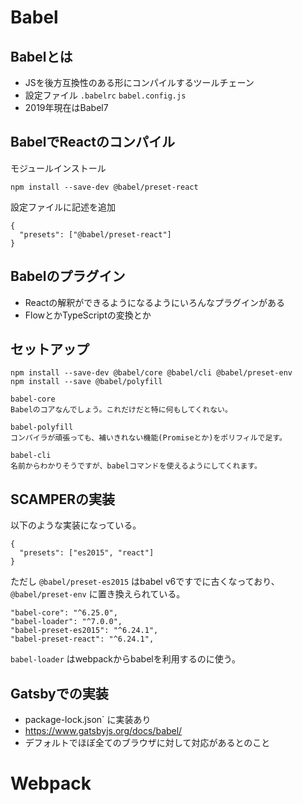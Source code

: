 # Babel
## Babelとは
 - JSを後方互換性のある形にコンパイルするツールチェーン
 - 設定ファイル `.babelrc` `babel.config.js`
 - 2019年現在はBabel7
 
## BabelでReactのコンパイル

モジュールインストール
```
npm install --save-dev @babel/preset-react
```

設定ファイルに記述を追加

```
{
  "presets": ["@babel/preset-react"]
}
```

## Babelのプラグイン
 - Reactの解釈ができるようになるようにいろんなプラグインがある
 - FlowとかTypeScriptの変換とか

## セットアップ

```
npm install --save-dev @babel/core @babel/cli @babel/preset-env
npm install --save @babel/polyfill
```

```
babel-core
Babelのコアなんでしょう。これだけだと特に何もしてくれない。

babel-polyfill
コンパイラが頑張っても、補いきれない機能(Promiseとか)をポリフィルで足す。

babel-cli
名前からわかりそうですが、babelコマンドを使えるようにしてくれます。
```


## SCAMPERの実装

以下のような実装になっている。

```
{
  "presets": ["es2015", "react"]
}
```

ただし `@babel/preset-es2015` はbabel v6ですでに古くなっており、 `@babel/preset-env` に置き換えられている。

```
"babel-core": "^6.25.0",
"babel-loader": "^7.0.0",
"babel-preset-es2015": "^6.24.1",
"babel-preset-react": "^6.24.1",
```

`babel-loader` はwebpackからbabelを利用するのに使う。

## Gatsbyでの実装

 - package-lock.json` に実装あり
 - https://www.gatsbyjs.org/docs/babel/
 - デフォルトでほぼ全てのブラウザに対して対応があるとのこと

# Webpack

